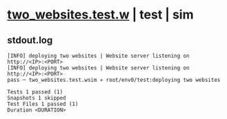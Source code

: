 # [two_websites.test.w](../../../../../../tests/sdk_tests/website/two_websites.test.w) | test | sim

## stdout.log
```log
[INFO] deploying two websites | Website server listening on http://<IP>:<PORT>
[INFO] deploying two websites | Website server listening on http://<IP>:<PORT>
pass ─ two_websites.test.wsim » root/env0/test:deploying two websites

Tests 1 passed (1)
Snapshots 1 skipped
Test Files 1 passed (1)
Duration <DURATION>
```

